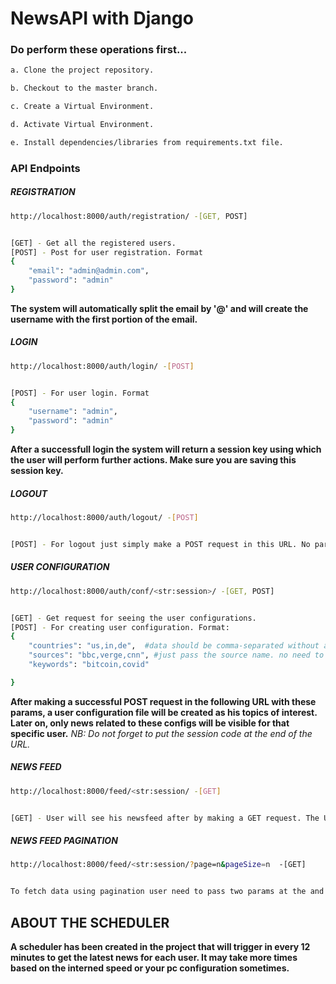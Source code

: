 # NewsAPI with Django


### Do perform these operations first...
```sh
a. Clone the project repository.
```
```sh
b. Checkout to the master branch.
```
```sh
c. Create a Virtual Environment.
```
```sh
d. Activate Virtual Environment.
```
```sh
e. Install dependencies/libraries from requirements.txt file.
```

### API Endpoints

##### REGISTRATION
```sh
http://localhost:8000/auth/registration/ -[GET, POST]


[GET] - Get all the registered users.
[POST] - Post for user registration. Format
{
    "email": "admin@admin.com",
    "password": "admin"
}
```
**The system will automatically split the email by '@' and will create the username with the first portion of the email.**


##### LOGIN
```sh
http://localhost:8000/auth/login/ -[POST]


[POST] - For user login. Format
{
    "username": "admin",
    "password": "admin"
}
```
**After a successfull login the system will return a session key using which the user will perform further actions. Make sure you are saving this session key.**

##### LOGOUT
```sh
http://localhost:8000/auth/logout/ -[POST]


[POST] - For logout just simply make a POST request in this URL. No parameters need to be passed here.
```

##### USER CONFIGURATION
```sh
http://localhost:8000/auth/conf/<str:session>/ -[GET, POST]


[GET] - Get request for seeing the user configurations.
[POST] - For creating user configuration. Format:
{
    "countries": "us,in,de",  #data should be comma-separated without any space.
    "sources": "bbc,verge,cnn", #just pass the source name. no need to add any special symbol e.g bbc-news.
    "keywords": "bitcoin,covid"

}
```
**After making a successful POST request in the following URL with these params, a user configuration file will be created as his topics of interest. Later on, only news related to these configs will be visible for that specific user.**
*NB: Do not forget to put the session code at the end of the URL.*


##### NEWS FEED
```sh
http://localhost:8000/feed/<str:session/ -[GET]


[GET] - User will see his newsfeed after by making a GET request. The URL should contain the session code as well. For the first request, it may take a few time to fetch all the data from the API server.
```

##### NEWS FEED PAGINATION
```sh
http://localhost:8000/feed/<str:session/?page=n&pageSize=n  -[GET]


To fetch data using pagination user need to pass two params at the and of the url. page params means the page number and pageSize means the maximum content in a single page.
```


## ABOUT THE SCHEDULER
**A scheduler has been created in the project that will trigger in every 12 minutes to get the latest news for each user. It may take more times based on the interned speed or your pc configuration sometimes.**



